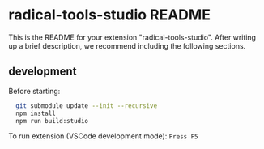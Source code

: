# radical-tools-studio README

This is the README for your extension "radical-tools-studio". After writing up a brief description, we recommend including the following sections.

## development

Before starting:

```bash
  git submodule update --init --recursive
  npm install
  npm run build:studio
```

To run extension (VSCode development mode): `Press F5`
